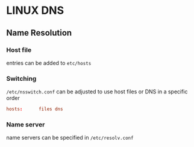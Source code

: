 # LINUX DNS

## Name Resolution

### Host file
entries can be added to `etc/hosts`

### Switching
`/etc/nsswitch.conf` can be adjusted to use host files or DNS in a specific order

```conf
hosts:      files dns
```

### Name server
name servers can be specified in `/etc/resolv.conf`
